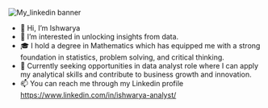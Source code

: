 ![My_linkedin banner](https://github.com/Ishwarya-26/Ishwarya-26/assets/152781620/9170442a-482b-426e-8d98-7789a1d660f1)

- 👋 Hi, I’m Ishwarya
- 👀 I’m interested in unlocking insights from data.
- 🎓 I hold a degree in Mathematics which has equipped me with a strong foundation in statistics, problem solving, and critical thinking.
- 🎯 Currently seeking opportunities in data analyst role where I can apply my analytical skills and contribute to business growth and innovation.
- 📫 You can reach me through my Linkedin profile https://www.linkedin.com/in/ishwarya-analyst/
  
<!---
Ishwarya-26/Ishwarya-26 is a ✨ special ✨ repository because its `README.md` (this file) appears on your GitHub profile.
You can click the Preview link to take a look at your changes.
--->
